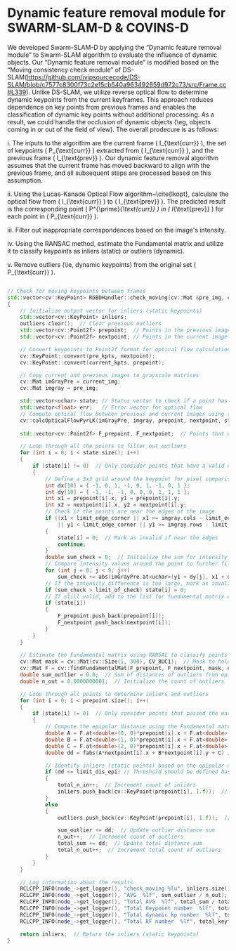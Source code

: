 # Dynamic feature removal module for SWARM-SLAM-D & COVINS-D
We developed Swarm-SLAM-D by applying the “Dynamic feature removal module” to Swarm-SLAM algorithm to evaluate the influence of dynamic objects. 
Our “Dynamic feature removal module” is modified based on the “Moving consistency check module” of DS-SLAM(https://github.com/ivipsourcecode/DS-SLAM/blob/c7577c8300f73c2e15cb540a963492659d972c73/src/Frame.cc#L339). 
Unlike DS-SLAM, we utilize reverse optical flow to determine dynamic keypoints from the current keyframes. 
This approach reduces dependence on key points from previous frames and enables the classification of dynamic key points without additional processing. 
As a result, we could handle the occlusion of dynamic objects (\eg, objects coming in or out of the field of view). 
The overall prodecure is as follows:

i. The inputs to the algorithm are the current frame \( I_{\text{curr}} \), the set of keypoints \( P_{\text{curr}} \) extracted from \( I_{\text{curr}} \), and the previous frame \( I_{\text{prev}} \). Our dynamic feature removal algorithm assumes that the current frame has moved backward to align with the previous frame, and all subsequent steps are processed based on this assumption.

ii. Using the Lucas-Kanade Optical Flow algorithm~\cite{lkopt}, calculate the optical flow from \( I_{\text{curr}} \) to \( I_{\text{prev}} \). The predicted result is the corresponding point \( P^{\prime}_{\text{curr}} \) in \( I_{\text{prev}} \) for each point in \( P_{\text{curr}} \).

iii. Filter out inappropriate correspondences based on the image's intensity.

iv. Using the RANSAC method, estimate the Fundamental matrix and utilize it to classify keypoints as inliers (static) or outliers (dynamic).

v. Remove outliers (\ie, dynamic keypoints) from the original set \( P_{\text{curr}} \).

```c++

// Check for moving keypoints between frames
std::vector<cv::KeyPoint> RGBDHandler::check_moving(cv::Mat &pre_img, cv::Mat &current_img, std::vector<cv::KeyPoint> &pre_kpts, std::vector<cv::KeyPoint> &current_kpts)
{
    // Initialize output vector for inliers (static keypoints)
    std::vector<cv::KeyPoint> inliers;
    outliers.clear();  // Clear previous outliers
    std::vector<cv::Point2f> prepoint;  // Points in the previous image
    std::vector<cv::Point2f> nextpoint; // Points in the current image

    // Convert keypoints to Point2f format for optical flow calculation
    cv::KeyPoint::convert(pre_kpts, nextpoint); 
    cv::KeyPoint::convert(current_kpts, prepoint); 

    // Copy current and previous images to grayscale matrices
    cv::Mat imGrayPre = current_img;
    cv::Mat imgray = pre_img;

    std::vector<uchar> state; // Status vector to check if a point has a correspondence
    std::vector<float> err;   // Error vector for optical flow
    // Compute optical flow between previous and current images using the Lucas-Kanade method
    cv::calcOpticalFlowPyrLK(imGrayPre, imgray, prepoint, nextpoint, state, err, cv::Size(22, 22), 5, cv::TermCriteria(CV_TERMCRIT_ITER | CV_TERMCRIT_EPS, 20, 0.01));
    
    std::vector<cv::Point2f> F_prepoint, F_nextpoint;  // Points that will be used for fundamental matrix estimation

    // Loop through all the points to filter out outliers
    for (int i = 0; i < state.size(); i++)
    {
        if (state[i] != 0)  // Only consider points that have a valid correspondence
        {
            // Define a 3x3 grid around the keypoint for pixel comparison
            int dx[10] = { -1, 0, 1, -1, 0, 1, -1, 0, 1 };
            int dy[10] = { -1, -1, -1, 0, 0, 0, 1, 1, 1 };
            int x1 = prepoint[i].x, y1 = prepoint[i].y;
            int x2 = nextpoint[i].x, y2 = nextpoint[i].y;
            // Check if the points are near the edges of the image
            if ((x1 < limit_edge_corner || x1 >= imgray.cols - limit_edge_corner || x2 < limit_edge_corner || x2 >= imgray.cols - limit_edge_corner
                || y1 < limit_edge_corner || y1 >= imgray.rows - limit_edge_corner || y2 < limit_edge_corner || y2 >= imgray.rows - limit_edge_corner))
            {
                state[i] = 0;  // Mark as invalid if near the edges
                continue;
            }
            double sum_check = 0;  // Initialize the sum for intensity difference check
            // Compare intensity values around the point to further filter outliers
            for (int j = 0; j < 9; j++)
                sum_check += abs(imGrayPre.at<uchar>(y1 + dy[j], x1 + dx[j]) - imgray.at<uchar>(y2 + dy[j], x2 + dx[j]));
            // If the intensity difference is too large, mark as invalid
            if (sum_check > limit_of_check) state[i] = 0;
            // If still valid, add to the list for fundamental matrix estimation
            if (state[i])
            {
                F_prepoint.push_back(prepoint[i]);
                F_nextpoint.push_back(nextpoint[i]);
            }
        }
    }
    
    // Estimate the Fundamental matrix using RANSAC to classify points as inliers or outliers
    cv::Mat mask = cv::Mat(cv::Size(1, 300), CV_8UC1);  // Mask to hold inliers from RANSAC
    cv::Mat F = cv::findFundamentalMat(F_prepoint, F_nextpoint, mask, cv::FM_RANSAC, 0.1, 0.99);
    double sum_outlier = 0.0;  // Sum of distances of outliers from epipolar lines
    double n_out = 0.0000000001;  // Initialize the count of outliers

    // Loop through all points to determine inliers and outliers
    for (int i = 0; i < prepoint.size(); i++)
    {
        if (state[i] != 0)  // Only consider points that passed the earlier checks
        {
            // Compute the epipolar distance using the Fundamental matrix
            double A = F.at<double>(0, 0)*prepoint[i].x + F.at<double>(0, 1)*prepoint[i].y + F.at<double>(0, 2);
            double B = F.at<double>(1, 0)*prepoint[i].x + F.at<double>(1, 1)*prepoint[i].y + F.at<double>(1, 2);
            double C = F.at<double>(2, 0)*prepoint[i].x + F.at<double>(2, 1)*prepoint[i].y + F.at<double>(2, 2);
            double dd = fabs(A*nextpoint[i].x + B*nextpoint[i].y + C) / sqrt(A*A + B*B);

            // Identify inliers (static points) based on the epipolar distance threshold
            if (dd <= limit_dis_epi) // Threshold should be defined based on your requirements
            {
                total_n_in++;  // Increment count of inliers
                inliers.push_back(cv::KeyPoint(prepoint[i], 1.f));  // Add to inliers
            }
            else
            {
                outliers.push_back(cv::KeyPoint(prepoint[i], 1.f));  // Add to outliers

                sum_outlier += dd;  // Update outlier distance sum
                n_out++;  // Increment count of outliers
                total_sum += dd;  // Update total distance sum
                total_n_out++;  // Increment total count of outliers
            }
        }
    }

    // Log information about the results
    RCLCPP_INFO(node_->get_logger(), "check_moving %lu", inliers.size());
    RCLCPP_INFO(node_->get_logger(), "AVG  %lf", sum_outlier / n_out);
    RCLCPP_INFO(node_->get_logger(), "Total AVG  %lf", total_sum / total_n_out);
    RCLCPP_INFO(node_->get_logger(), "Total Keypoint number  %lf", total_n_in);
    RCLCPP_INFO(node_->get_logger(), "Total dynamic kp number  %lf", total_n_out);
    RCLCPP_INFO(node_->get_logger(), "Total KF number  %lf", total_keyframe);

    return inliers;  // Return the inliers (static keypoints)
}


```